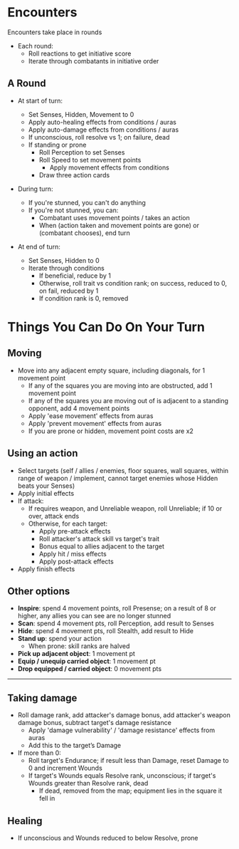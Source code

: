 # Encounters

Encounters take place in rounds

* Each round:
  * Roll reactions to get initiative score
  * Iterate through combatants in initiative order

## A Round

* At start of turn:
  * Set Senses, Hidden, Movement to 0
  * Apply auto-healing effects from conditions / auras
  * Apply auto-damage effects from conditions / auras
  * If unconscious, roll resolve vs 1; on failure, dead
  * If standing or prone
    * Roll Perception to set Senses
    * Roll Speed to set movement points
	  * Apply movement effects from conditions
    * Draw three action cards

* During turn:
  * If you're stunned, you can't do anything
  * If you're not stunned, you can:
    * Combatant uses movement points / takes an action
    * When (action taken and movement points are gone) or (combatant chooses), end turn

* At end of turn:
  * Set Senses, Hidden to 0
  * Iterate through conditions
    * If beneficial, reduce by 1
    * Otherwise, roll trait vs condition rank; on success, reduced to 0, on fail, reduced by 1
    * If condition rank is 0, removed

# Things You Can Do On Your Turn

## Moving

* Move into any adjacent empty square, including diagonals, for 1 movement point
  * If any of the squares you are moving into are obstructed, add 1 movement point
  * If any of the squares you are moving out of is adjacent to a standing opponent, add 4 movement points
  * Apply 'ease movement' effects from auras
  * Apply 'prevent movement' effects from auras
  * If you are prone or hidden, movement point costs are x2

## Using an action

* Select targets (self / allies / enemies, floor squares, wall squares, within range of weapon / implement, cannot target enemies whose Hidden beats your Senses)
* Apply initial effects
* If attack:
  * If requires weapon, and Unreliable weapon, roll Unreliable; if 10 or over, attack ends
  * Otherwise, for each target:
    * Apply pre-attack effects
    * Roll attacker's attack skill vs target's trait
    * Bonus equal to allies adjacent to the target
    * Apply hit / miss effects
    * Apply post-attack effects
* Apply finish effects

## Other options

* **Inspire**: spend 4 movement points, roll Presense; on a result of 8 or higher, any allies you can see are no longer stunned
* **Scan**: spend 4 movement pts, roll Perception, add result to Senses
* **Hide**: spend 4 movement pts, roll Stealth, add result to Hide
* **Stand up**: spend your action
  * When prone: skill ranks are halved
* **Pick up adjacent object**: 1 movement pt
* **Equip / unequip carried object**: 1 movement pt
* **Drop equipped / carried object**: 0 movement pts

---

## Taking damage

* Roll damage rank, add attacker's damage bonus, add attacker's weapon damage bonus, subtract target's damage resistance
  * Apply 'damage vulnerability' / 'damage resistance' effects from auras
  * Add this to the target’s Damage
* If more than 0:
  * Roll target's Endurance; if result less than Damage, reset Damage to 0 and increment Wounds
  * If target's Wounds equals Resolve rank, unconscious; if target's Wounds greater than Resolve rank, dead
    * If dead, removed from the map; equipment lies in the square it fell in

## Healing

* If unconscious and Wounds reduced to below Resolve, prone
